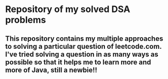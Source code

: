 # Repository of my solved DSA problems

## This repository contains my multiple approaches to solving a particular question of leetcode.com. I've tried solving a question in as many ways as possible so that it helps me to learn more and more of Java, still a newbie!!
